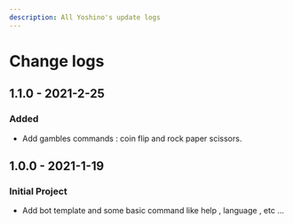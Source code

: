 ```yaml
---
description: All Yoshino's update logs
---
```


# Change logs

## 1.1.0 - 2021-2-25

### Added

* Add gambles commands : coin flip and rock paper scissors.

## 1.0.0 - 2021-1-19

### Initial Project

* Add bot template and some basic command like help ,  language , etc ...



